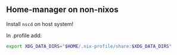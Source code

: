 ## Home-manager on non-nixos

Install `nscd` on host system!

In .profile add:

```sh
export XDG_DATA_DIRS="$HOME/.nix-profile/share:$XDG_DATA_DIRS"
```
